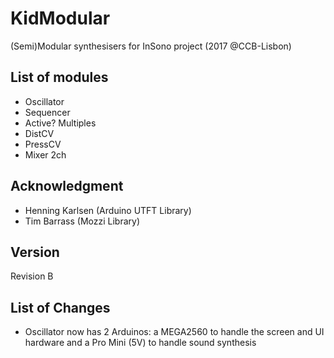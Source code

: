 # KidModular
(Semi)Modular synthesisers for InSono project (2017 @CCB-Lisbon)

## List of modules
- Oscillator
- Sequencer
- Active? Multiples
- DistCV
- PressCV
- Mixer 2ch 

## Acknowledgment
- Henning Karlsen (Arduino UTFT Library)
- Tim Barrass (Mozzi Library)

## Version
Revision B

## List of Changes 
- Oscillator now has 2 Arduinos: a MEGA2560 to handle the screen and UI hardware and a Pro Mini (5V) to handle sound synthesis
